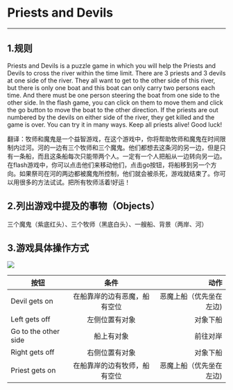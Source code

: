 # Priests and Devils
----

## 1.规则
Priests and Devils is a puzzle game in which you will help the Priests and Devils to cross the river within the time limit. There are 3 priests and 3 devils at one side of the river. They all want to get to the other side of this river, but there is only one boat and this boat can only carry two persons each time. And there must be one person steering the boat from one side to the other side. In the flash game, you can click on them to move them and click the go button to move the boat to the other direction. If the priests are out numbered by the devils on either side of the river, they get killed and the game is over. You can try it in many ways. Keep all priests alive! Good luck!

翻译：牧师和魔鬼是一个益智游戏，在这个游戏中，你将帮助牧师和魔鬼在时间限制内过河。河的一边有三个牧师和三个魔鬼。他们都想去这条河的另一边，但是只有一条船，而且这条船每次只能带两个人。一定有一个人把船从一边转向另一边。在flash游戏中，你可以点击他们来移动他们，点击go按钮，将船移到另一个方向。如果祭司在河的两边都被魔鬼所控制，他们就会被杀死，游戏就结束了。你可以用很多的方法试试。把所有牧师活着!好运！

## 2.列出游戏中提及的事物（Objects）

三个魔鬼（紫底红头）、三个牧师（黑底白头）、一艘船、背景（两岸、河）

## 3.游戏具体操作方式
![](http://a1.qpic.cn/psb?/V12C9iRl48NBOM/ywTMrG5.dI4CRKS6anfg*RkQMwpO4.*Z8vFSUfhdJrk!/c/dDABAAAAAAAA&ek=1&kp=1&pt=0&bo=EAV8AQAAAAADN3o!&vuin=895118352&tm=1522746000&sce=60-2-2&rf=0-0)

| 按钮        | 条件           | 动作  |
| ------------- |:-------------:| -----:|
|Devil gets on         |在船靠岸的边有恶魔，船有空位 |恶魔上船（优先坐在左边)|
|Left gets off         |左侧位置有对象              |对象下船             |
|Go to the other side  |船上有对象                 |前往对岸             | 
|Right gets off        |右侧位置有对象              |对象下船            |
|Priest gets on        |在船靠岸的边有牧师，船有空位 |恶魔上船（优先坐在左边)|





